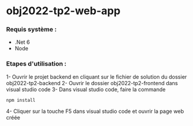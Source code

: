 # obj2022-tp2-web-app
### Requis système :
- .Net 6
- Node
### Etapes d'utilisation :
1- Ouvrir le projet backend en cliquant sur le fichier de solution du dossier obj2022-tp2-backend
2- Ouvrir le dossier obj2022-tp2-frontend dans visual studio code
3- Dans visual studio code, faire la commande
```
npm install
```
4- Cliquer sur la touche F5 dans visual studio code et ouvrir la page web créée
